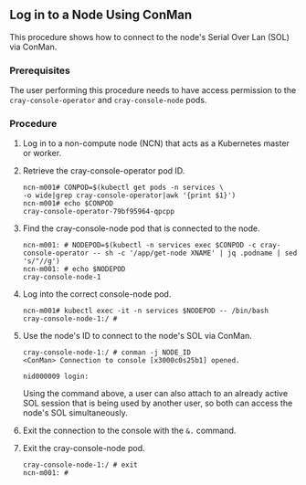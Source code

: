 ## Log in to a Node Using ConMan

This procedure shows how to connect to the node's Serial Over Lan (SOL) via ConMan.

### Prerequisites

The user performing this procedure needs to have access permission to the `cray-console-operator` and `cray-console-node` pods.

### Procedure

1. Log in to a non-compute node (NCN) that acts as a Kubernetes master or worker.

2. Retrieve the cray-console-operator pod ID.

    ```
    ncn-m001# CONPOD=$(kubectl get pods -n services \
    -o wide|grep cray-console-operator|awk '{print $1}')
    ncn-m001# echo $CONPOD
    cray-console-operator-79bf95964-qpcpp
    ```

3. Find the cray-console-node pod that is connected to the node.

    ```
    ncn-m001: # NODEPOD=$(kubectl -n services exec $CONPOD -c cray-console-operator -- sh -c '/app/get-node XNAME' | jq .podname | sed 's/"//g')
    ncn-m001: # echo $NODEPOD
    cray-console-node-1
    ```

4. Log into the correct console-node pod.

    ```
    ncn-m001# kubectl exec -it -n services $NODEPOD -- /bin/bash
    cray-console-node-1:/ #
    ```

5. Use the node's ID to connect to the node's SOL via ConMan.

    ```
    cray-console-node-1:/ # conman -j NODE_ID
    <ConMan> Connection to console [x3000c0s25b1] opened.

    nid000009 login:
    ```
    Using the command above, a user can also attach to an already active SOL session that is being used by another user, so both can access the node's SOL simultaneously.

6. Exit the connection to the console with the `&.` command.

7. Exit the cray-console-node pod.

    ```
    cray-console-node-1:/ # exit
    ncn-m001: #
    ```
